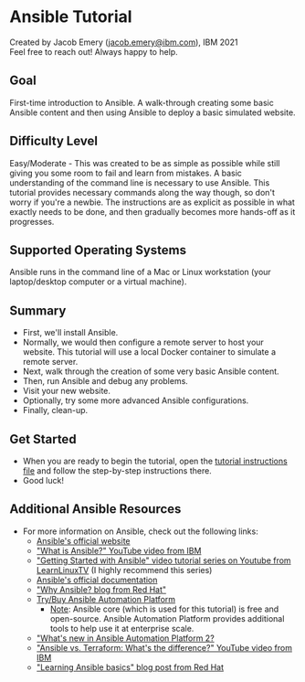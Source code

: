 # Ansible Tutorial
Created by Jacob Emery (jacob.emery@ibm.com), IBM 2021 \
Feel free to reach out! Always happy to help.

## Goal
First-time introduction to Ansible. A walk-through creating some basic Ansible content and then using Ansible to deploy a basic simulated website. 

## Difficulty Level
Easy/Moderate - This was created to be as simple as possible while still giving you some room to fail and learn from mistakes. A basic understanding of the command line is necessary to use Ansible. This tutorial provides necessary commands along the way though, so don't worry if you're a newbie. The instructions are as explicit as possible in what exactly needs to be done, and then gradually becomes more hands-off as it progresses.

## Supported Operating Systems
Ansible runs in the command line of a Mac or Linux workstation (your laptop/desktop computer or a virtual machine).

## Summary
* First, we'll install Ansible.
* Normally, we would then configure a remote server to host your website. This tutorial will use a local Docker container to simulate a remote server.
* Next, walk through the creation of some very basic Ansible content.
* Then, run Ansible and debug any problems.
* Visit your new website.
* Optionally, try some more advanced Ansible configurations.
* Finally, clean-up.

## Get Started
* When you are ready to begin the tutorial, open the [tutorial instructions file](Tutorial_Instructions.md) and follow the step-by-step instructions there.
* Good luck!

## Additional Ansible Resources
* For more information on Ansible, check out the following links:
  * [Ansible's official website](https://www.ansible.com) 
  * ["What is Ansible?" YouTube video from IBM](https://www.youtube.com/watch?v=fHO1X93e4WA)
  * ["Getting Started with Ansible" video tutorial series on Youtube from LearnLinuxTV](https://www.youtube.com/watch?v=3RiVKs8GHYQ&list=PLT98CRl2KxKEUHie1m24-wkyHpEsa4Y70) (I highly recommend this series)
  * [Ansible's official documentation](https://docs.ansible.com/)
  * ["Why Ansible? blog from Red Hat"](https://www.ansible.com/overview/it-automation)
  * [Try/Buy Ansible Automation Platform](https://www.redhat.com/en/technologies/management/ansible) 
    * <u>Note</u>: Ansible core (which is used for this tutorial) is free and open-source. Ansible Automation Platform provides additional tools to help use it at enterprise scale.
  * ["What's new in Ansible Automation Platform 2?](https://www.redhat.com/en/engage/ansible-automation-platform-e-202110110656?sc_cid=7013a0000026OfiAAE&gclid=Cj0KCQiAoNWOBhCwARIsAAiHnEhrC7uFZxoHzTGDfuBCsig-L5utiExgZiVpwosYrn2ABdD2inGtXS4aAtp0EALw_wcB&gclsrc=aw.ds)
  * ["Ansible vs. Terraform: What's the difference?" YouTube video from IBM](https://www.youtube.com/watch?v=rx4Uh3jv1cA)
  * ["Learning Ansible basics" blog post from Red Hat](https://www.redhat.com/en/topics/automation/learning-ansible-tutorial)